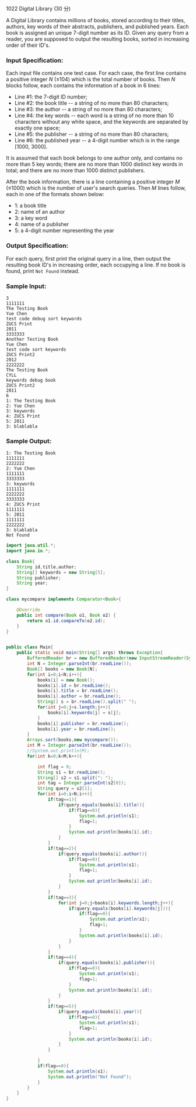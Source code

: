 1022 Digital Library (30 分)

A Digital Library contains millions of books, stored according to their titles, authors, key words of their abstracts, publishers, and published years. Each book is assigned an unique 7-digit number as its ID. Given any query from a reader, you are supposed to output the resulting books, sorted in increasing order of their ID's.

### Input Specification:

Each input file contains one test case. For each case, the first line contains a positive integer *N* (≤104) which is the total number of books. Then *N* blocks follow, each contains the information of a book in 6 lines:

- Line #1: the 7-digit ID number;
- Line #2: the book title -- a string of no more than 80 characters;
- Line #3: the author -- a string of no more than 80 characters;
- Line #4: the key words -- each word is a string of no more than 10 characters without any white space, and the keywords are separated by exactly one space;
- Line #5: the publisher -- a string of no more than 80 characters;
- Line #6: the published year -- a 4-digit number which is in the range [1000, 3000].

It is assumed that each book belongs to one author only, and contains no more than 5 key words; there are no more than 1000 distinct key words in total; and there are no more than 1000 distinct publishers.

After the book information, there is a line containing a positive integer *M* (≤1000) which is the number of user's search queries. Then *M* lines follow, each in one of the formats shown below:

- 1: a book title
- 2: name of an author
- 3: a key word
- 4: name of a publisher
- 5: a 4-digit number representing the year

### Output Specification:

For each query, first print the original query in a line, then output the resulting book ID's in increasing order, each occupying a line. If no book is found, print `Not Found` instead.

### Sample Input:

```in
3
1111111
The Testing Book
Yue Chen
test code debug sort keywords
ZUCS Print
2011
3333333
Another Testing Book
Yue Chen
test code sort keywords
ZUCS Print2
2012
2222222
The Testing Book
CYLL
keywords debug book
ZUCS Print2
2011
6
1: The Testing Book
2: Yue Chen
3: keywords
4: ZUCS Print
5: 2011
3: blablabla
```

### Sample Output:

```out
1: The Testing Book
1111111
2222222
2: Yue Chen
1111111
3333333
3: keywords
1111111
2222222
3333333
4: ZUCS Print
1111111
5: 2011
1111111
2222222
3: blablabla
Not Found
```

```java
import java.util.*;
import java.io.*;

class Book{
    String id,title,author;
    String[] keywords = new String[5];
    String publisher;
    String year;
}

class mycompare implements Comparator<Book>{

    @Override
    public int compare(Book o1, Book o2) {
        return o1.id.compareTo(o2.id);
    }
}


public class Main{
    public static void main(String[] args) throws Exception{
        BufferedReader br = new BufferedReader(new InputStreamReader(System.in));
        int N = Integer.parseInt(br.readLine());
        Book[] books = new Book[N];
        for(int i=0;i<N;i++){
            books[i] = new Book();
            books[i].id = br.readLine();
            books[i].title = br.readLine();
            books[i].author = br.readLine();
            String[] s = br.readLine().split(" ");
            for(int j=0;j<s.length;j++){
                books[i].keywords[j] = s[j];
            }
            books[i].publisher = br.readLine();
            books[i].year = br.readLine();
        }
        Arrays.sort(books,new mycompare());
        int M = Integer.parseInt(br.readLine());
        //System.out.println(M);
        for(int k=0;k<M;k++){

            int flag = 0;
            String s1 = br.readLine();
            String[] s2 = s1.split(": ");
            int tag = Integer.parseInt(s2[0]);
            String query = s2[1];
            for(int i=0;i<N;i++){
                if(tag==1){
                    if(query.equals(books[i].title)){
                        if(flag==0){
                            System.out.println(s1);
                            flag=1;
                        }
                        System.out.println(books[i].id);
                    }
                }
                if(tag==2){
                    if(query.equals(books[i].author)){
                        if(flag==0){
                            System.out.println(s1);
                            flag=1;
                        }
                        System.out.println(books[i].id);
                    }
                }
                if(tag==3){
                    for(int j=0;j<books[i].keywords.length;j++){
                        if(query.equals(books[i].keywords[j])){
                            if(flag==0){
                                System.out.println(s1);
                                flag=1;
                            }
                            System.out.println(books[i].id);
                        }
                    }
                }
                if(tag==4){
                    if(query.equals(books[i].publisher)){
                        if(flag==0){
                            System.out.println(s1);
                            flag=1;
                        }
                        System.out.println(books[i].id);
                    }
                }
                if(tag==5){
                    if(query.equals(books[i].year)){
                        if(flag==0){
                            System.out.println(s1);
                            flag=1;
                        }
                        System.out.println(books[i].id);
                    }
                }

            }
            if(flag==0){
                System.out.println(s1);
                System.out.println("Not Found");
            }
        }
    }
}
```

